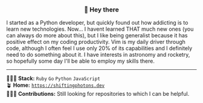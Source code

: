 <h3 align="center">👋 Hey there</h3>

I started as a Python developer, but quickly found out how addicting is to learn new technologies. Now... I havent learned THAT much new ones (you can always do more about this), but I like being generalist because it has positive effect on my coding productivity. Vim is my daily driver through code, although I often feel I use only 20% of its capabilities and I definitely need to do something about it. I have interests in astronomy and rocketry, so hopefully some day I'll be able to employ my skills there.

---

👨🏻‍💻 **Stack:** `Ruby` `Go` `Python` `JavaScript`  
🪴 **Home:** [`https://shiftingphotons.dev`](https://shiftingphotons.dev)  
🏄🏽‍♂️ **Contributions:** Still looking for repositories to which I can be helpful.

